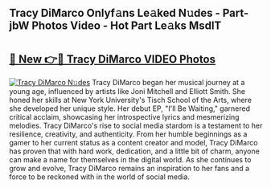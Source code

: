 ## Tracy DiMarco Onlyf𝚊ns Le𝚊ked N𝚞des - Part-jbW Photos Video - Hot Part Le𝚊ks MsdlT

# <h2><a href="http://ab8456.deff.icu/?id=Tracy+DiMarco">🔗 New 👉🔴 Tracy DiMarco VIDEO Photos</a></h2>

[![Tracy DiMarco N𝚞des](https://i.imgur.com/rIISA9y.gif)](http://ab8456.deff.icu/?id=Tracy+DiMarco)
Tracy DiMarco began her musical journey at a young age, influenced by artists like Joni Mitchell and Elliott Smith. She honed her skills at New York University's Tisch School of the Arts, where she developed her unique style. Her debut EP, "I'll Be Waiting," garnered critical acclaim, showcasing her introspective lyrics and mesmerizing melodies. Tracy DiMarco's rise to social media stardom is a testament to her resilience, creativity, and authenticity. From her humble beginnings as a gamer to her current status as a content creator and model, Tracy DiMarco has proven that with hard work, dedication, and a little bit of charm, anyone can make a name for themselves in the digital world. As she continues to grow and evolve, Tracy DiMarco remains an inspiration to her fans and a force to be reckoned with in the world of social media.
